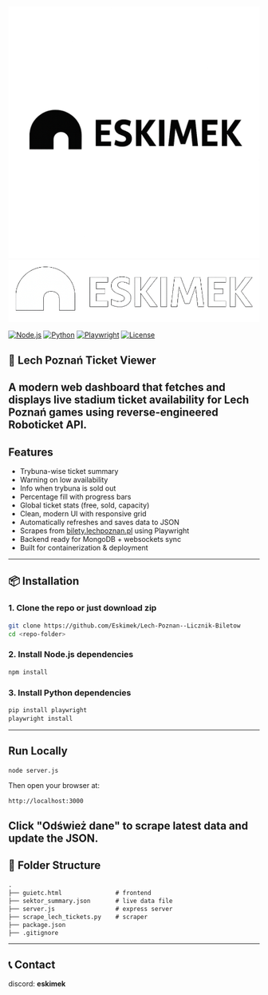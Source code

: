 [![Lech Poznan Light](https://github.com/Eskimek/AI-message-by-discord-user/blob/main/assets/logo2lightmode.png#gh-light-mode-only)](https://github.com/Eskimek/AI-message-by-discord-user)
[![Lech Poznan Dark](https://github.com/Eskimek/AI-message-by-discord-user/blob/main/assets/logo1.png#gh-dark-mode-only)](https://github.com/Eskimek/AI-message-by-discord-user)

[![Node.js](https://img.shields.io/badge/Node.js-18+-green?style=for-the-badge&logo=node.js)](https://nodejs.org/)
[![Python](https://img.shields.io/badge/Python-3.10+-blue?style=for-the-badge&logo=python)](https://python.org/)
[![Playwright](https://img.shields.io/badge/Scraper-Playwright-purple?style=for-the-badge&logo=microsoft)](https://playwright.dev/)
[![License](https://img.shields.io/badge/license-MIT-brightgreen?style=for-the-badge)](LICENSE)

## 🎫 Lech Poznań Ticket Viewer
A modern web dashboard that fetches and displays live stadium ticket availability for Lech Poznań games using reverse-engineered Roboticket API.
---
## Features
- Trybuna-wise ticket summary
- Warning on low availability
- Info when trybuna is sold out
- Percentage fill with progress bars
- Global ticket stats (free, sold, capacity)
- Clean, modern UI with responsive grid
- Automatically refreshes and saves data to JSON
- Scrapes from [bilety.lechpoznan.pl](https://bilety.lechpoznan.pl) using Playwright
- Backend ready for MongoDB + websockets sync
- Built for containerization & deployment

---

## 📦 Installation
### 1. Clone the repo or just download zip

```bash
git clone https://github.com/Eskimek/Lech-Poznan--Licznik-Biletow
cd <repo-folder>
```
### 2. Install Node.js dependencies
```bash
npm install
```
### 3. Install Python dependencies
```bash
pip install playwright
playwright install
```
---
## Run Locally
```bash
node server.js
```
Then open your browser at:
```
http://localhost:3000
```
Click **"Odśwież dane"** to scrape latest data and update the JSON.
---
## 📁 Folder Structure
```
.
├── guietc.html               # frontend
├── sektor_summary.json       # live data file
├── server.js                 # express server
├── scrape_lech_tickets.py    # scraper
├── package.json
├── .gitignore
```
---
## 📞 Contact
discord: **eskimek**
